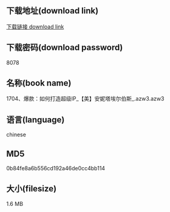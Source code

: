 ## 下载地址(download link)
[下载链接 download link](https://voluble-croquembouche-d321dc.netlify.app/?s=1704%E3%80%81%E7%88%86%E6%AC%BE%EF%BC%9A%E5%A6%82%E4%BD%95%E6%89%93%E9%80%A0%E8%B6%85%E7%BA%A7IP_%E3%80%90%E7%BE%8E%E3%80%91%E5%AE%89%E5%A6%AE%E5%A1%94%E5%9F%83%E5%B0%94%E4%BC%AF%E6%96%AF_.azw3)

## 下载密码(download password)
8078

## 名称(book name)
1704、爆款：如何打造超级IP_【美】安妮塔埃尔伯斯_.azw3.azw3

## 语言(language)
chinese

## MD5
0b84fe8a6b556cd192a46de0cc4bb114

## 大小(filesize)
1.6 MB
